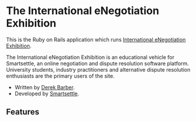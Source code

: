 # The International eNegotiation Exhibition

This is the Ruby on Rails application which runs [International eNegotiation Exhibition](http://www.enegotiation.org).

The International eNegotiation Exhibition is an educational vehicle for Smartsettle, an online negotiation and 
dispute resolution software platform. University students, industry practitioners and alternative dispute resolution 
enthusiasts are the primary users of the site.

 - Written by [Derek Barber](http://www.derekbarber.ca).
 - Developed by [Smartsettle](http://www.smartsettle.com).
 
## Features

